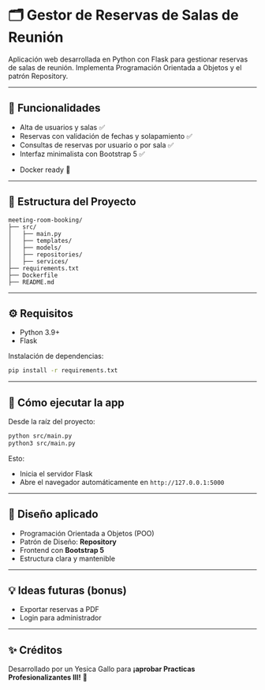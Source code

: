 # 🗂 Gestor de Reservas de Salas de Reunión

Aplicación web desarrollada en Python con Flask para gestionar reservas de salas de reunión. Implementa Programación Orientada a Objetos y el patrón Repository.

---

## 🎯 Funcionalidades

* Alta de usuarios y salas ✅
* Reservas con validación de fechas y solapamiento ✅
* Consultas de reservas por usuario o por sala ✅
* Interfaz minimalista con Bootstrap 5 ✅
- Docker ready 🐳

---

## 🧱 Estructura del Proyecto

```
meeting-room-booking/
├── src/
│   ├── main.py                  
│   ├── templates/             
│   ├── models/                 
│   ├── repositories/            
│   ├── services/              
├── requirements.txt             
├── Dockerfile            
├── README.md                  
```

---

## ⚙️ Requisitos

* Python 3.9+
* Flask

Instalación de dependencias:

```bash
pip install -r requirements.txt
```

---

## 🚀 Cómo ejecutar la app

Desde la raíz del proyecto:

```bash
python src/main.py
python3 src/main.py
```

Esto:

* Inicia el servidor Flask
* Abre el navegador automáticamente en `http://127.0.0.1:5000`

---


## 🧠 Diseño aplicado

* Programación Orientada a Objetos (POO)
* Patrón de Diseño: **Repository**
* Frontend con **Bootstrap 5**
* Estructura clara y mantenible

---

## 💡 Ideas futuras (bonus)

* Exportar reservas a PDF
* Login para administrador

---

## ✨ Créditos

Desarrollado por un Yesica Gallo para **¡aprobar Practicas Profesionalizantes III!** 🤖 
